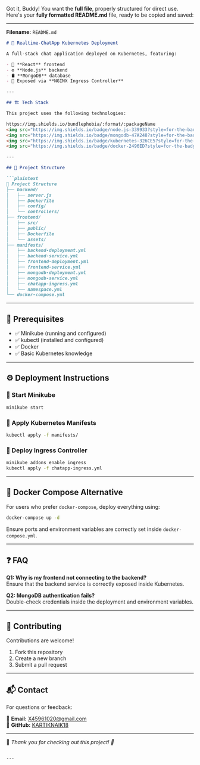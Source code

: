 Got it, Buddy! You want the **full file**, properly structured for direct use. Here's your **fully formatted README.md** file, ready to be copied and saved:

---

**Filename:** `README.md`

```markdown
# 🚀 Realtime-ChatApp Kubernetes Deployment  

A full-stack chat application deployed on Kubernetes, featuring:  

- 🎨 **React** frontend  
- ⚙️ **Node.js** backend  
- 🛢️ **MongoDB** database  
- 📡 Exposed via **NGINX Ingress Controller**  

---

## 🏗️ Tech Stack  

This project uses the following technologies:  

https://img.shields.io/bundlephobia/:format/:packageName
<img src="https://img.shields.io/badge/node.js-339933?style=for-the-badge&logo=nodedotjs&logoColor=white" alt="Node.js Logo"/>  
<img src="https://img.shields.io/badge/mongodb-47A248?style=for-the-badge&logo=mongodb&logoColor=white" alt="MongoDB Logo"/>  
<img src="https://img.shields.io/badge/kubernetes-326CE5?style=for-the-badge&logo=kubernetes&logoColor=white" alt="Kubernetes Logo"/>  
<img src="https://img.shields.io/badge/docker-2496ED?style=for-the-badge&logo=docker&logoColor=white" alt="Docker Logo"/>  

---

## 📁 Project Structure  

```plaintext
📁 Project Structure  
├── backend/  
│   ├── server.js  
│   ├── Dockerfile  
│   ├── config/  
│   └── controllers/  
├── frontend/  
│   ├── src/  
│   ├── public/  
│   ├── Dockerfile  
│   └── assets/  
├── manifests/  
│   ├── backend-deployment.yml  
│   ├── backend-service.yml  
│   ├── frontend-deployment.yml  
│   ├── frontend-service.yml  
│   ├── mongodb-deployment.yml  
│   ├── mongodb-service.yml  
│   ├── chatapp-ingress.yml  
│   └── namespace.yml  
└── docker-compose.yml  
```  

---

## 🚀 Prerequisites  

- ✅ Minikube (running and configured)  
- ✅ kubectl (installed and configured)  
- ✅ Docker  
- ✅ Basic Kubernetes knowledge  

---

## ⚙️ Deployment Instructions  

### 🔧 Start Minikube  

```bash
minikube start
```

### 🚀 Apply Kubernetes Manifests  

```bash
kubectl apply -f manifests/
```

### 🔗 Deploy Ingress Controller  

```bash
minikube addons enable ingress
kubectl apply -f chatapp-ingress.yml
```

---

## 🐳 Docker Compose Alternative  

For users who prefer `docker-compose`, deploy everything using:  

```bash
docker-compose up -d
```

Ensure ports and environment variables are correctly set inside `docker-compose.yml`.

---

## ❓ FAQ  

**Q1: Why is my frontend not connecting to the backend?**  
Ensure that the backend service is correctly exposed inside Kubernetes.  

**Q2: MongoDB authentication fails?**  
Double-check credentials inside the deployment and environment variables.  

---

## 🤝 Contributing  

Contributions are welcome!  

1. Fork this repository  
2. Create a new branch  
3. Submit a pull request  

---

## 📬 Contact  

For questions or feedback:  

📧 **Email:** [X45961020@gmail.com](mailto:X45961020@gmail.com)  
🐙 **GitHub:** [KARTIKNAIK18](https://github.com/KARTIKNAIK18)  

---

🔹 *Thank you for checking out this project! 🎉*  
```

---
